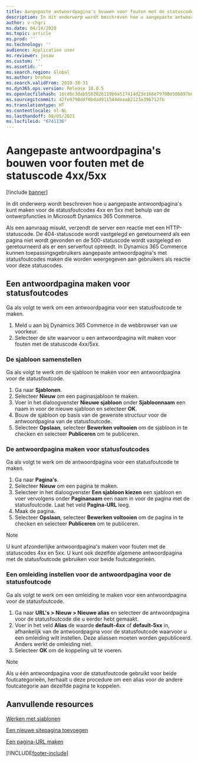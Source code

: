 ```yaml
---
title: Aangepaste antwoordpagina's bouwen voor fouten met de statuscode 4xx/5xx
description: In dit onderwerp wordt beschreven hoe u aangepaste antwoordpagina's kunt maken voor de statusfoutcodes 4xx en 5xx met behulp van de ontwerpfuncties in Microsoft Dynamics 365 Commerce.
author: v-chgri
ms.date: 04/14/2020
ms.topic: article
ms.prod: ''
ms.technology: ''
audience: Application user
ms.reviewer: josaw
ms.custom: ''
ms.assetid: ''
ms.search.region: Global
ms.author: brshoo
ms.search.validFrom: 2019-10-31
ms.dyn365.ops.version: Release 10.0.5
ms.openlocfilehash: 16cd6c3dab5502826119b6a517414d23e168e79708e306897b04c7ba8c80404b
ms.sourcegitcommit: 42fe9790ddf0bdad911544deaa82123a396712fb
ms.translationtype: HT
ms.contentlocale: nl-NL
ms.lasthandoff: 08/05/2021
ms.locfileid: "6741136"
---
```

# <a name="build-custom-response-pages-for-4xx5xx-status-code-errors"></a>Aangepaste antwoordpagina's bouwen voor fouten met de statuscode 4xx/5xx

[!include [banner](includes/banner.md)]

In dit onderwerp wordt beschreven hoe u aangepaste antwoordpagina's kunt maken voor de statusfoutcodes 4xx en 5xx met behulp van de ontwerpfuncties in Microsoft Dynamics 365 Commerce.

Als een aanvraag misukt, verzendt de server een reactie met een HTTP-statuscode. De 404-statuscode wordt vastgelegd en geretourneerd als een pagina niet wordt gevonden en de 500-statuscode wordt vastgelegd en geretourneerd als er een serverfout optreedt. In Dynamics 365 Commerce kunnen toepassingsgebruikers aangepaste antwoordpagina's met statusfoutcodes maken die worden weergegeven aan gebruikers als reactie voor deze statuscodes.

## <a name="build-a-status-code-error-response-page"></a>Een antwoordpagina maken voor statusfoutcodes

Ga als volgt te werk om een antwoordpagina voor een statusfoutcode te maken.

1. Meld u aan bij Dynamics 365 Commerce in de webbrowser van uw voorkeur. 
1. Selecteer de site waarvoor u een antwoordpagina wilt maken voor fouten met de statuscode 4xx/5xx.

### <a name="build-the-template"></a>De sjabloon samenstellen

Ga als volgt te werk om de sjabloon te maken voor een antwoordpagina voor de statusfoutcode.

1. Ga naar **Sjablonen**.
1. Selecteer **Nieuw** om een paginasjabloon te maken.
1. Voer in het dialoogvenster **Nieuwe sjabloon** onder **Sjabloonnaam** een naam in voor de nieuwe sjabloon en selecteer **OK**.
1. Bouw de sjabloon op basis van de gewenste structuur voor de antwoordpagina van de statusfoutcode.
1. Selecteer **Opslaan**, selecteer **Bewerken voltooien** om de sjabloon in te checken en selecteer **Publiceren** om te publiceren. 

### <a name="build-the-status-code-error-response-page"></a>De antwoordpagina maken voor statusfoutcodes

Ga als volgt te werk om de antwoordpagina voor een statusfoutcode te maken.

1. Ga naar **Pagina's**.
1. Selecteer **Nieuw** om een pagina te maken.
1. Selecteer in het dialoogvenster **Een sjabloon kiezen** een sjabloon en voer vervolgens onder **Paginanaam** een naam in voor de pagina met de statusfoutcode. Laat het veld **Pagina-URL** leeg.
1. Maak de pagina.
1. Selecteer **Opslaan**, selecteer **Bewerken voltooien** om de pagina in te checken en selecteer **Publiceren** om te publiceren.

> [!NOTE]
> U kunt afzonderlijke antwoordpagina's maken voor fouten met de statuscodes 4xx en 5xx. U kunt ook dezelfde algemene antwoordpagina met de statusfoutcode gebruiken voor beide foutcategorieën.

### <a name="set-up-a-redirect-for-the-status-code-error-response-page"></a>Een omleiding instellen voor de antwoordpagina voor de statusfoutcode

Ga als volgt te werk om een omleiding te maken voor een antwoordpagina voor de statusfoutcode.

1. Ga naar **URL's \> Nieuw \> Nieuwe alias** en selecteer de antwoordpagina voor de statusfoutcode die u eerder hebt gemaakt.
1. Voer in het veld **Alias** de waarde **default-4xx** of **default-5xx** in, afhankelijk van de antwoordpagina voor de statusfoutcode waarvoor u een omleiding wilt instellen. Deze aliassen moeten worden gepubliceerd. Anders werkt de omleiding niet.
1. Selecteer **OK** om de koppeling uit te voeren.

> [!NOTE]
> Als u één antwoordpagina voor de statusfoutcode gebruikt voor beide foutcategorieën, herhaalt u deze procedure om een alias voor de andere foutcategorie aan dezelfde pagina te koppelen.

## <a name="additional-resources"></a>Aanvullende resources

[Werken met sjablonen](work-with-templates.md)

[Een nieuwe sitepagina toevoegen](add-new-page.md)

[Een pagina-URL maken](create-page-url.md)


[!INCLUDE[footer-include](../includes/footer-banner.md)]
